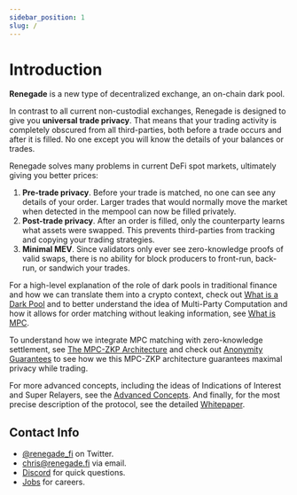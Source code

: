 ```yaml
---
sidebar_position: 1
slug: /
---
```


# Introduction

**Renegade** is a new type of decentralized exchange, an on-chain dark pool.

In contrast to all current non-custodial exchanges, Renegade is designed to
give you **universal trade privacy**. That means that your trading activity is
completely obscured from all third-parties, both before a trade occurs and
after it is filled. No one except you will know the details of your balances or
trades.

Renegade solves many problems in current DeFi spot markets, ultimately giving
you better prices:
1. **Pre-trade privacy**. Before your trade is matched, no one can see any
   details of your order. Larger trades that would normally move the market
   when detected in the mempool can now be filled privately.
1. **Post-trade privacy**. After an order is filled, only the counterparty
   learns what assets were swapped. This prevents third-parties from tracking
   and copying your trading strategies.
1. **Minimal MEV**. Since validators only ever see zero-knowledge proofs of
   valid swaps, there is no ability for block producers to front-run, back-run,
   or sandwich your trades.

For a high-level explanation of the role of dark pools in traditional finance
and how we can translate them into a crypto context,
check out [What is a Dark Pool](/basic-concepts/dark-pool-explainer)
and to better understand the idea of Multi-Party Computation and how it allows
for order matching without leaking information,
see [What is MPC](/basic-concepts/mpc-explainer).

To understand how we integrate MPC matching with zero-knowledge settlement, see
[The MPC-ZKP Architecture](/basic-concepts/mpc-zkp) and check out [Anonymity
Guarantees](/basic-concepts/guarantees) to see how we this MPC-ZKP architecture
guarantees maximal privacy while trading.

For more advanced concepts, including the ideas of Indications of Interest
and Super Relayers, see the [Advanced Concepts](/advanced-concepts/ioi).
And finally, for the most precise description of the protocol, see the detailed
[Whitepaper](/getting-started/whitepaper).

## Contact Info
- [@renegade_fi](https://twitter.com/renegade_fi) on Twitter.
- [chris@renegade.fi](mailto:chris@renegade.fi) via email.
- [Discord](https://discord.gg/renegade-fi) for quick questions.
- [Jobs](https://jobs.renegade.fi) for careers.
